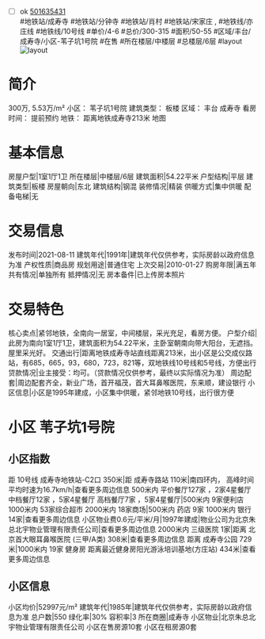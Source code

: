 - [ ] ok [501635431](https://bj.5i5j.com/ershoufang/501635431.html)  
 #地铁站/成寿寺 #地铁站/分钟寺 #地铁站/肖村 #地铁站/宋家庄 ,  #地铁线/亦庄线 #地铁线/10号线
#单价/4-6 #总价/300-315 #面积/50-55   #区域/丰台/成寿寺/小区-苇子坑1号院 #在售 #所在楼层/中楼层 #总楼层/6层 #layout 
![layout](http://image2a.5i5j.com/bdir/layout/335994.jpg_P5.jpg) 
# 简介 
 300万,  5.53万/m² 
小区： 苇子坑1号院
建筑类型： 板楼
区域： 丰台 成寿寺
看房时间： 提前预约
地铁： 距离地铁成寿寺213米 地图
# 基本信息 
 房屋户型|1室1厅1卫
所在楼层|中楼层/6层
建筑面积|54.22平米
户型结构|平层
建筑类型|板楼
房屋朝向|东北
建筑结构|钢混
装修情况|精装
供暖方式|集中供暖
配备电梯|无
# 交易信息 
 发布时间|2021-08-11
建筑年代|1991年|建筑年代仅供参考，实际房龄以政府信息为准
产权性质|商品房
规划用途|普通住宅
上次交易|2010-01-27
购房年限|满五年
共有情况|单独所有
抵押情况|无
房本备件|已上传房本照片
# 交易特色 
 核心卖点|紧邻地铁，全南向一居室，中间楼层，采光充足，看房方便。
户型介绍|此房为南向1室1厅1卫，建筑面积为54.22平米，主卧室朝南向带大阳台，无遮挡。屋里采光好。
交通出行|距离地铁成寿寺站直线距离213米，出小区是公交成仪路站，有685，665，93，680，723，821等，双地铁线10号线和5号线，方便出行
贷款情况|业主接受：均可。（贷款情况仅供参考，最终以实际情况为准）
周边配套|周边配套齐全，新业广场，首开福茂，首大耳鼻喉医院，东来顺，建设银行
小区信息|小区是1995年建成，小区集中供暖，紧邻地铁10号线，出行很方便
# 小区 苇子坑1号院
## 小区指数 
 距 10号线 成寿寺地铁站-C2口 350米|距 成寿寺路站 110米|南四环内， 高峰时间平均时速为16.7km/h|查看更多周边信息
500米内 平价餐厅127家 ，2家4星餐厅
中档餐厅12家 ，5家4星餐厅
高档餐厅7家 ，5家4星餐厅|500米内 9家便利店
1000米内 53家综合超市
2000米内 18家商场|500米内 药店 9家
1000米内 银行 14家|查看更多周边信息
小区物业费0.6元/平米/月|1997年建成|物业公司为北京朱总北宇物业管理有限责任公司|查看更多周边信息
2000米内 三级医院 1家|距离 北京首大眼耳鼻喉医院 (三甲/A类) 308米|查看更多周边信息
距离 成寿寺公园 729米|1000米内 19家 健身房
距离最近健身房阳光游泳培训基地(方庄站) 434米|查看更多周边信息
## 小区信息 
 小区均价|52997元/m²
建筑年代|1985年|建筑年代仅供参考，实际房龄以政府信息为准
总户数|550
绿化率|30%
容积率|3
所在商圈|成寿寺
小区物业|北京朱总北宇物业管理有限责任公司
小区在售房源10套
小区在租房源0套
